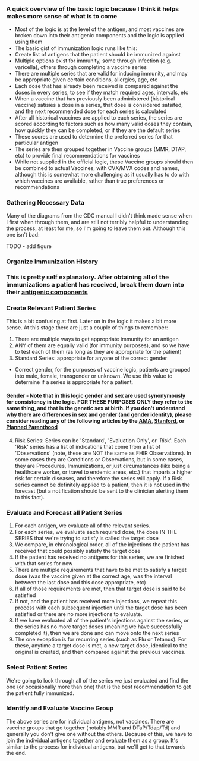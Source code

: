 ### A quick overview of the basic logic because I think it helps makes more sense of what is to come

- Most of the logic is at the level of the antigen, and most vaccines are broken down into their antigenic components and the logic is applied using them
- The basic gist of immunization logic runs like this:
- Create list of antigens that the patient should be immunized against
- Multiple options exist for immunity, some through infection (e.g. varicella), others through completing a vaccine series
- There are multiple series that are valid for inducing immunity, and may be appropriate given certain conditions, allergies, age, etc
- Each dose that has already been received is compared against the doses in every series, to see if they match required ages, intervals, etc
- When a vaccine that has previously been administered (historical vaccine) satisies a dose in a series, that dose is considered satsifed, and the next recommended dose for each series is calculated
- After all historical vaccines are applied to each series, the series are scored according to factors such as how many valid doses they contain, how quickly they can be completed, or if they are the default series
- These scores are used to determine the preferred series for that particular antigen
- The series are then grouped together in Vaccine groups (MMR, DTAP, etc) to provide final recommendations for vaccines
- While not supplied in the official logic, these Vaccine groups should then be combined to actual Vaccines, with CVX/MVX codes and names, although this is somewhat more challenging as it usually has to do with which vaccines are available, rather than true preferences or recommendations

### Gathering Necessary Data

Many of the diagrams from the CDC manual I didn't think made sense when I first when through them, and are still not terribly helpful to understanding the process, at least for me, so I'm going to leave them out. Although this one isn't bad:

TODO - add figure

### Organize Immunization History

### This is pretty self explanatory. After obtaining all of the immunizations a patient has received, break them down into their [antigenic components](lib/features/immunizationForecast/data/datasources/scheduleSupportingData/cvxToAntigenMap.json)

### Create Relevant Patient Series

This is a bit confusing at first. Later on in the logic it makes a bit more sense. At this stage there are just a couple of things to remember:

1. There are multiple ways to get appropriate immunity for an antigen
2. ANY of them are equally valid (for immunity purposes), and so we have to test each of them (as long as they are appropriate for the patient)
3. Standard Series: appropriate for anyone of the correct gender

- Correct gender, for the purposes of vaccine logic, patients are grouped into male, female, transgender or unknown. We use this value to determine if a series is appropriate for a patient.

#### Gender - Note that in this logic gender and sex are used synonymously for consistency in the logic. FOR THESE PURPOSES ONLY they refer to the same thing, and that is the genetic sex at birth. If you don't understand why there are differences in sex and gender (and gender identity), please consider reading any of the following articles by the [AMA](https://journalofethics.ama-assn.org/article/sex-gender-and-why-differences-matter/2008-07), [Stanford](https://stanmed.stanford.edu/2017spring/how-sex-and-gender-which-are-not-the-same-thing-influence-our-health.html), or [Planned Parenthood](https://www.plannedparenthood.org/learn/gender-identity/sex-gender-identity)

4. Risk Series: Series can be 'Standard', 'Evaluation Only', or 'Risk'. Each 'Risk' series has a list of indications that come from a list of 'Observations' (note, these are NOT the same as FHIR Observations). In some cases they are Conditions or Observations, but in some cases, they are Procedures, Immunizations, or just circumstances (like being a healthcare worker, or travel to endemic areas, etc.) that imparts a higher risk for certain diseases, and therefore the series will apply. If a Risk series cannot be definitely applied to a patient, then it is not used in the forecast (but a notification should be sent to the clinician alerting them to this fact).

### Evaluate and Forecast all Patient Series

1. For each antigen, we evaluate all of the relevant series.
2. For each series, we evaluate each required dose, the dose IN THE SERIES that we're trying to satisfy is called the target dose
3. We compare, in chronological order, all of the injections the patient has received that could possibly satisfy the target dose
4. If the patient has received no antigens for this series, we are finished with that series for now
5. There are multiple requirements that have to be met to satisfy a target dose (was the vaccine given at the correct age, was the interval between the last dose and this dose appropriate, etc)
6. If all of those requirements are met, then that target dose is said to be satisfied
7. If not, and the patient has received more injections, we repeat this process with each subsequent injection until the target dose has been satisfied or there are no more injections to evaluate.
8. If we have evaluated all of the patient's injections against the series, or the series has no more target doses (meaning we have successfully completed it), then we are done and can move onto the next series
9. The one exception is for recurring series (such as Flu or Tetanus). For these, anytime a target dose is met, a new target dose, identical to the original is created, and then compared against the previous vaccines.

### Select Patient Series

We're going to look through all of the series we just evaluated and find the one (or occasionally more than one) that is the best recommendation to get the patient fully immunized.

### Identify and Evaluate Vaccine Group

The above series are for individual antigens, not vaccines. There are vaccine groups that go together (notably MMR and DTaP/Tdap/Td) and generally you don't give one without the others. Because of this, we have to join the individual antigens together and evaluate them as a group. It's similar to the process for individual antigens, but we'll get to that towards the end.